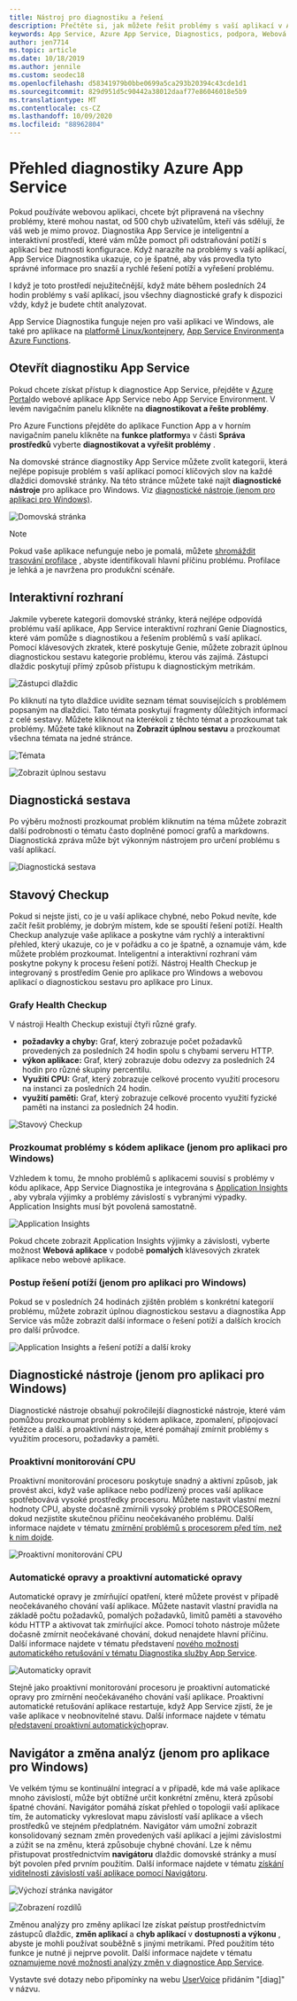 ```yaml
---
title: Nástroj pro diagnostiku a řešení
description: Přečtěte si, jak můžete řešit problémy s vaší aplikací v Azure App Service pomocí nástroje Diagnostika a řešení v Azure Portal.
keywords: App Service, Azure App Service, Diagnostics, podpora, Webová aplikace, řešení potíží, samoobslužná pomoc
author: jen7714
ms.topic: article
ms.date: 10/18/2019
ms.author: jennile
ms.custom: seodec18
ms.openlocfilehash: d58341979b0bbe0699a5ca293b20394c43cde1d1
ms.sourcegitcommit: 829d951d5c90442a38012daaf77e86046018e5b9
ms.translationtype: MT
ms.contentlocale: cs-CZ
ms.lasthandoff: 10/09/2020
ms.locfileid: "88962804"
---
```

# <a name="azure-app-service-diagnostics-overview"></a>Přehled diagnostiky Azure App Service

Pokud používáte webovou aplikaci, chcete být připravená na všechny problémy, které mohou nastat, od 500 chyb uživatelům, kteří vás sdělují, že váš web je mimo provoz. Diagnostika App Service je inteligentní a interaktivní prostředí, které vám může pomoct při odstraňování potíží s aplikací bez nutnosti konfigurace. Když narazíte na problémy s vaší aplikací, App Service Diagnostika ukazuje, co je špatné, aby vás provedla tyto správné informace pro snazší a rychlé řešení potíží a vyřešení problému.

I když je toto prostředí nejužitečnější, když máte během posledních 24 hodin problémy s vaší aplikací, jsou všechny diagnostické grafy k dispozici vždy, když je budete chtít analyzovat.

App Service Diagnostika funguje nejen pro vaši aplikaci ve Windows, ale také pro aplikace na [platformě Linux/kontejnery](./overview.md#app-service-on-linux), [App Service Environment](./environment/intro.md)a [Azure Functions](../azure-functions/functions-overview.md).

## <a name="open-app-service-diagnostics"></a>Otevřít diagnostiku App Service

Pokud chcete získat přístup k diagnostice App Service, přejděte v [Azure Portal](https://portal.azure.com)do webové aplikace App Service nebo App Service Environment. V levém navigačním panelu klikněte na **diagnostikovat a řešte problémy**.

Pro Azure Functions přejděte do aplikace Function App a v horním navigačním panelu klikněte na **funkce platformy**a v části **Správa prostředků** vyberte **diagnostikovat a vyřešit problémy** .

Na domovské stránce diagnostiky App Service můžete zvolit kategorii, která nejlépe popisuje problém s vaší aplikací pomocí klíčových slov na každé dlaždici domovské stránky. Na této stránce můžete také najít **diagnostické nástroje** pro aplikace pro Windows. Viz [diagnostické nástroje (jenom pro aplikaci pro Windows)](#diagnostic-tools-only-for-windows-app).

![Domovská stránka](./media/app-service-diagnostics/app-service-diagnostics-homepage-1.png)

> [!NOTE]
> Pokud vaše aplikace nefunguje nebo je pomalá, můžete [shromáždit trasování profilace](https://azure.github.io/AppService/2018/06/06/App-Service-Diagnostics-Profiling-an-ASP.NET-Web-App-on-Azure-App-Service.html) , abyste identifikovali hlavní příčinu problému. Profilace je lehká a je navržena pro produkční scénáře.
>

## <a name="interactive-interface"></a>Interaktivní rozhraní

Jakmile vyberete kategorii domovské stránky, která nejlépe odpovídá problému vaší aplikace, App Service interaktivní rozhraní Genie Diagnostics, které vám pomůže s diagnostikou a řešením problémů s vaší aplikací. Pomocí klávesových zkratek, které poskytuje Genie, můžete zobrazit úplnou diagnostickou sestavu kategorie problému, kterou vás zajímá. Zástupci dlaždic poskytují přímý způsob přístupu k diagnostickým metrikám.

![Zástupci dlaždic](./media/app-service-diagnostics/tile-shortcuts-2.png)

Po kliknutí na tyto dlaždice uvidíte seznam témat souvisejících s problémem popsaným na dlaždici. Tato témata poskytují fragmenty důležitých informací z celé sestavy. Můžete kliknout na kterékoli z těchto témat a prozkoumat tak problémy. Můžete také kliknout na **Zobrazit úplnou sestavu** a prozkoumat všechna témata na jedné stránce.

![Témata](./media/app-service-diagnostics/application-logs-insights-3.png)

![Zobrazit úplnou sestavu](./media/app-service-diagnostics/view-full-report-4.png)

## <a name="diagnostic-report"></a>Diagnostická sestava

Po výběru možnosti prozkoumat problém kliknutím na téma můžete zobrazit další podrobnosti o tématu často doplněné pomocí grafů a markdowns. Diagnostická zpráva může být výkonným nástrojem pro určení problému s vaší aplikací.

![Diagnostická sestava](./media/app-service-diagnostics/full-diagnostic-report-5.png)

## <a name="health-checkup"></a>Stavový Checkup

Pokud si nejste jisti, co je u vaší aplikace chybné, nebo Pokud nevíte, kde začít řešit problémy, je dobrým místem, kde se spouští řešení potíží. Health Checkup analyzuje vaše aplikace a poskytne vám rychlý a interaktivní přehled, který ukazuje, co je v pořádku a co je špatně, a oznamuje vám, kde můžete problém prozkoumat. Inteligentní a interaktivní rozhraní vám poskytne pokyny k procesu řešení potíží. Nástroj Health Checkup je integrovaný s prostředím Genie pro aplikace pro Windows a webovou aplikací o diagnostickou sestavu pro aplikace pro Linux.

### <a name="health-checkup-graphs"></a>Grafy Health Checkup

V nástroji Health Checkup existují čtyři různé grafy.

- **požadavky a chyby:** Graf, který zobrazuje počet požadavků provedených za posledních 24 hodin spolu s chybami serveru HTTP.
- **výkon aplikace:** Graf, který zobrazuje dobu odezvy za posledních 24 hodin pro různé skupiny percentilu.
- **Využití CPU:** Graf, který zobrazuje celkové procento využití procesoru na instanci za posledních 24 hodin.  
- **využití paměti:** Graf, který zobrazuje celkové procento využití fyzické paměti na instanci za posledních 24 hodin.

![Stavový Checkup](./media/app-service-diagnostics/health-checkup-6.png)

### <a name="investigate-application-code-issues-only-for-windows-app"></a>Prozkoumat problémy s kódem aplikace (jenom pro aplikaci pro Windows)

Vzhledem k tomu, že mnoho problémů s aplikacemi souvisí s problémy v kódu aplikace, App Service Diagnostika je integrována s [Application Insights](../azure-monitor/app/app-insights-overview.md) , aby vybrala výjimky a problémy závislostí s vybranými výpadky. Application Insights musí být povolená samostatně.

![Application Insights](./media/app-service-diagnostics/application-insights-7.png)

Pokud chcete zobrazit Application Insights výjimky a závislosti, vyberte možnost **Webová aplikace** v podobě **pomalých** klávesových zkratek aplikace nebo webové aplikace.

### <a name="troubleshooting-steps-only-for-windows-app"></a>Postup řešení potíží (jenom pro aplikaci pro Windows)

Pokud se v posledních 24 hodinách zjištěn problém s konkrétní kategorií problému, můžete zobrazit úplnou diagnostickou sestavu a diagnostika App Service vás může zobrazit další informace o řešení potíží a dalších krocích pro další průvodce.

![Application Insights a řešení potíží a další kroky](./media/app-service-diagnostics/troubleshooting-and-next-steps-8.png)

## <a name="diagnostic-tools-only-for-windows-app"></a>Diagnostické nástroje (jenom pro aplikaci pro Windows)

Diagnostické nástroje obsahují pokročilejší diagnostické nástroje, které vám pomůžou prozkoumat problémy s kódem aplikace, zpomalení, připojovací řetězce a další. a proaktivní nástroje, které pomáhají zmírnit problémy s využitím procesoru, požadavky a paměti.

### <a name="proactive-cpu-monitoring"></a>Proaktivní monitorování CPU

Proaktivní monitorování procesoru poskytuje snadný a aktivní způsob, jak provést akci, když vaše aplikace nebo podřízený proces vaší aplikace spotřebovává vysoké prostředky procesoru. Můžete nastavit vlastní mezní hodnoty CPU, abyste dočasně zmírnili vysoký problém s PROCESORem, dokud nezjistíte skutečnou příčinu neočekávaného problému. Další informace najdete v tématu [zmírnění problémů s procesorem před tím, než k nim dojde](https://azure.github.io/AppService/2019/10/07/Mitigate-your-CPU-problems-before-they-even-happen.html).

![Proaktivní monitorování CPU](./media/app-service-diagnostics/proactive-cpu-monitoring-9.png)

### <a name="auto-healing-and-proactive-auto-healing"></a>Automatické opravy a proaktivní automatické opravy

Automatické opravy je zmírňující opatření, které můžete provést v případě neočekávaného chování vaší aplikace. Můžete nastavit vlastní pravidla na základě počtu požadavků, pomalých požadavků, limitů paměti a stavového kódu HTTP a aktivovat tak zmírňující akce. Pomocí tohoto nástroje můžete dočasně zmírnit neočekávané chování, dokud nenajdete hlavní příčinu. Další informace najdete v tématu představení [nového možnosti automatického retušování v tématu Diagnostika služby App Service](https://azure.github.io/AppService/2018/09/10/Announcing-the-New-Auto-Healing-Experience-in-App-Service-Diagnostics.html).

![Automaticky opravit](./media/app-service-diagnostics/auto-healing-10.png)

Stejně jako proaktivní monitorování procesoru je proaktivní automatické opravy pro zmírnění neočekávaného chování vaší aplikace. Proaktivní automatické retušování aplikace restartuje, když App Service zjistí, že je vaše aplikace v neobnovitelné stavu. Další informace najdete v tématu [představení proaktivní automatických](https://azure.github.io/AppService/2017/08/17/Introducing-Proactive-Auto-Heal.html)oprav.

## <a name="navigator-and-change-analysis-only-for-windows-app"></a>Navigátor a změna analýz (jenom pro aplikace pro Windows)

Ve velkém týmu se kontinuální integrací a v případě, kde má vaše aplikace mnoho závislostí, může být obtížné určit konkrétní změnu, která způsobí špatné chování. Navigátor pomáhá získat přehled o topologii vaší aplikace tím, že automaticky vykreslovat mapu závislostí vaší aplikace a všech prostředků ve stejném předplatném. Navigátor vám umožní zobrazit konsolidovaný seznam změn provedených vaší aplikací a jejími závislostmi a zúžit se na změnu, která způsobuje chybné chování. Lze k němu přistupovat prostřednictvím **navigátoru** dlaždic domovské stránky a musí být povolen před prvním použitím. Další informace najdete v tématu [získání viditelnosti závislostí vaší aplikace pomocí Navigátoru](https://azure.github.io/AppService/2019/08/06/Bring-visibility-to-your-app-and-its-dependencies-with-Navigator.html).

![Výchozí stránka navigátor](./media/app-service-diagnostics/navigator-default-page-11.png)

![Zobrazení rozdílů](./media/app-service-diagnostics/diff-view-12.png)

Změnou analýzy pro změny aplikací lze získat pøístup prostřednictvím zástupců dlaždic, **změn aplikací** a **chyb aplikací** v **dostupnosti a výkonu** , abyste je mohli používat souběžně s jinými metrikami. Před použitím této funkce je nutné ji nejprve povolit. Další informace najdete v tématu [oznamujeme nové možnosti analýzy změn v diagnostice App Service](https://azure.github.io/AppService/2019/05/07/Announcing-the-new-change-analysis-experience-in-App-Service-Diagnostics-Analysis.html).

Vystavte své dotazy nebo připomínky na webu [UserVoice](https://feedback.azure.com/forums/169385-web-apps) přidáním "[diag]" v názvu.